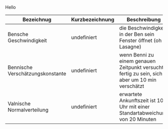Hello


Bezeichnug | Kurzbezeichnung | Beschreibung
--- | ---- | ---------
Bensche Geschwindigkeit | undefiniert | die Beschwindigkeit in der Ben sein Fenster öffnet (oh Lasagne)|
Bennische Verschätzungskonstante | undefiniert | wenn Benni zu einem genauen Zeitpunkt versucht fertig zu sein, sich aber um 10 min verschätzt
Valnische Normalverteilung | undefiniert | erwartete Ankunftszeit ist 10 Uhr mit einer Standartabweichung von 20 Minuten
